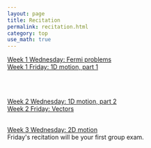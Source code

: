 ```yaml
---
layout: page
title: Recitation
permalink: recitation.html
category: top
use_math: true
---
```



<a href="recitation/week1/recitation-units-motion.pdf">Week 1 Wednesday: Fermi problems</a><br>
<a href="recitation/week1/recitation-1D-motion-1.pdf">Week 1 Friday: 1D motion, part 1</a>

<br><br>

<a href="recitation/week2/recitation-1D-motion-2.pdf">Week 2 Wednesday: 1D motion, part 2</a><br>
<a href="recitation/week2/recitation-vectors.pdf">Week 2 Friday: Vectors</a><br>
<br>


<a href="recitation/week3/recitation-2D-motion.pdf">Week 3 Wednesday: 2D motion</a><br>
Friday's recitation will be your first group exam.


<!--
S2021
Week 12 Wednesday: <a href="recitation/week12/recitation-oscillations.pdf">Standing waves and harmonic series</a>

Week 12 Friday: <a href="recitation/week12/recitation-final-review.pdf">Final review</a> 


Week 11 Wednesday: <a href="recitation/week11/recitation-quiz5-review.pdf">[for online or print]</a>

Week 11 Friday: <a href="recitation/week11/recitation-oscillations.pdf">[for online or print]</a>

Week 10 Friday: <a href="recitation/week10/recitation-potential-energy.pdf">[for online or print]</a>
 

Week 9 Wednesday: <a href="recitation/week9/recitation-work-energy.pdf">[for print or online]</a>

Week 9 Friday: <a href="recitation/week9/recitation-energy-1.pdf">[for print or online]</a>

Week 8 Wednesday: <a href="recitation/week8/recitation-momentum-2-2021.pdf">[for Collaborate or print]</a>

Week 8 Friday: <a href="recitation/week8/recitation-angular-momentum-2021.pdf">[for Collaborate or print]</a>

Week 7 Friday: <a href="recitation/week7/recitation-momentum-2021.pdf">[for screensharing on Collaborate]</a>, <a href="recitation/week7/recitation-momentum-2021-forprint.pdf">[for print]</a>

Week 6 Friday: <a href="recitation/week6/recitation-accelerating-frames-forcollaborate.pdf">[for screensharing on Collaborate or for print]</a>


Week 6 Wednesday:
<a href="recitation/week6/recitation-forces6-forcollaborate.pdf">[for screensharing on Collaborate]</a>, <a href="recitation/week6/recitation-forces6-forprint.pdf">[for print]</a>


Week 5 Wednesday: 
<a href="recitation/week5/recitation-forces3-forcollaborate.pdf">[for screensharing on Collaborate]</a> or <a href="recitation/week5/recitation-forces3-forprint.pdf">[for print]</a>

Week 5 Friday: 
<a href="recitation/week5/recitation-forces4-forcollaborate.pdf">[for screensharing on Collaborate]</a> or <a href="recitation/week5/recitation-forces4-forprint.pdf">[for print]</a>




Week 4 Wednesday:
<a href="recitation/week4/recitation-forces-forcollaborate.pdf">for screensharing on Collaborate</a>, or
<a href="recitation/week4/recitation-forces-forprint.pdf">for print</a>

Week 4 Friday:
<a href="recitation/week4/recitation-forces2-forcollaborate.pdf">for screensharing on Collaborate</a>, or
<a href="recitation/week4/recitation-forces2-forprint.pdf">for print</a>



Week 3 Wednesday: <a href="recitation/week3/recitation-2D-motion-forcollaborate.pdf">for screensharing on Collaborate</a>, 
<a href="recitation/week3/recitation-2D-motion-forprint.pdf">for print</a>

<br>

Week 3 Friday: 
<a href="recitation/week3/recitation-second-kinematics-equation-vectors-landscape.pdf">>for screensharing on Collaborate</a>, <a href="recitation/week3/recitation-second-kinematics-equation-vectors-forprint.pdf">for print</a>.

<br>

Week 2 Wednesday: <a href="recitation/week2/recitation-1D-motion-2-forcollaborate.pdf">for screensharing on Collaborate</a>, 
<a href="recitation/week2/recitation-1D-motion-2-forprint.pdf">for print</a>

Week 2 Friday: <a href="recitation/week2/recitation-vectors-forcollaborate.pdf">for screensharing on Collaborate</a>, <a href="recitation/week2/recitation-vectors-forprint.pdf">for print</a>

Week 1 Wednesday: <a href="recitation/week1/recitation-1-motion-units-collaborate.pdf">for screensharing on Collaborate</a>, 
<a href="recitation/week1/recitation-1-motion-units-forprint.pdf">for print</a>

Week 1 Friday: <a href="recitation/week1/recitation-1D-motion-forcollaborate.pdf">for screensharing on Collaborate</a>, <a href="recitation/week1/recitation-1D-motion-forprint.pdf">for print</a>
<br>

See the "Video solutions" page on the website for links to video explanations of how to solve all the problems for 
recitations going back to Week 9.

Week 13 Wednesday: <a href="recitation/recitation_apr22_lscape.pdf">for screensharing on Collaborate</a><br>
Week 13 Friday: <a href="recitation/recitation-torque2-2020.pdf">for screensharing on Collaborate</a>

Week 12 Wednesday: <a href="recitation/recitation_apr15.pdf">for print</a> and <a href="recitation/recitation_apr15_lscape.pdf">for screensharing on Collaborate</a><br>
Week 12 Friday: <a href="recitation/recitation_apr17.pdf">for print</a> and <a href="recitation/recitation_apr17_lscape.pdf">for screensharing on Collaborate</a>

Week 11 Wednesday: <a href="recitation/recitation-energy-power.pdf">for screensharing on Collaborate</a>.

Week 10 Wednesday: <a href="recitation/recitation19.pdf">for print</a> and <a href="recitation/recitation19_lscape.pdf">for screensharing on Collaborate</a><br>
Week 10 Friday: <a href="recitation/recitation20.pdf">for print</a> and <a href="recitation/recitation20_lscape.pdf">for screensharing on Collaborate</a><br>

<a href="recitation/recitation-momentum-2020.pdf">Week 9 Wednesday</a><br>
<a href="recitation/recitation-momentum-energy.pdf">Week 9 Friday</a>

<a href="recitation/recitation16.pdf">Week 8 Friday</a><br>

<a href="recitation/recitation-gravity.pdf">Week 7 Wednesday</a> and its <a href="recitation/recitation-gravity-solutions.pdf">solutions</a>.<br>

<a href="recitation/recitation11.pdf">Week 6 Wednesday</a> and its <a href="recitation/Feb19_Solutions.pdf">solutions</a>.<br>
<a href="recitation/recitation12.pdf">Week 6 Friday</a> and its <a href="recitation/recitation12-solutions.pdf">solutions</a>.

<a href="recitation/recitation-2020-forces2.pdf">Week 5 Wednesday</a> and its <a href="recitation/recitation-2020-forces2-solutions.pdf">solutions</a><br>
<a href="recitation/recitation-2020-forces3.pdf">Week 5 Friday</a> and its <a href="recitation/recitation-2020-forces3-solutions.pdf">solutions</a>

<a href="recitation/recitation8-2020.pdf">Week 4 Friday: starting with forces</a>

<a href="recitation/recitation-2D-motion.pdf">Week 3 Wednesday: projectile motion</a> and its <a href="recitation/recitation-2D-motion-solutions.pdf">solutions</a>.


<a href="recitation/recitation3-2020.pdf">Week 2 Wednesday: motion in 1D, part 2</a> and its <a href="recitation/recitation-week2-wed-solutions.pdf">solutions</a><br>
<a href="recitation/recitation4-2020.pdf">Week 2 Friday: practice with vectors</a> and its <a href="recitation/recitation-week2-fri-solutions.pdf">solutions</a>


<a href="recitation/recitation-units-motion.pdf">Week 1 Wednesday: doing mathematics with units and dimensions</a><br>
<a href="recitation/recitation-1D-motion-1.pdf">Week 1 Friday: motion in 1D, part 1</a>

<a href="recitation-guidelines.html">Recitation and homework guidelines</a>

S2020 
<a href="recitation/rec1.pdf">Week 1 Wednesday: Fermi problems</a><br>
<a href="recitation/recitation-1D-motion-1.pdf">Week 1 Friday: 1D motion, part 1</a> and its <a href="recitation/Recitation2-solutions.pdf">solutions</a> written by Merrill. <br><br>

<a href="recitation/recitation-1D-motion-2.pdf">Week 2 Wednesday: 1D motion, part 2</a> and its <a href="recitation/Recitation3-solutions.pdf">solutions</a> written by Merrill.<br>
<a href="recitation/worksheet-recitation4.pdf">Week 2 Friday: Vectors</a> and its <a href="recitation/Recitation4-solutions.pdf">solutions</a> written by Merrill.<br><br>

<a href="recitation/recitation-2D-motion.pdf">Week 3 Wednesday: 2D motion</a><br><br>

<a href="recitation/recitation-forces.pdf">Week 4 Friday: Newton's Law and Force Diagrams</a><br><br>

<a href="recitation/recitation-2019-forces2.pdf">Week 5 Wednesday: Solving problems with Newton's law</a> and its <a href="recitation/13Feb_Recitation.pdf">solutions</a> written by Merrill.<br>
<a href="recitation/recitation-2019-forces3.pdf">Week 5 Friday: Dealing with friction</a> and its <a href="recitation/15Feb_Recitation.pdf">solutions</a> written by Merrill.<br><br> 

<a href="recitation/recitation-circles.pdf">Week 6: circular motion</a>: here are the solutions for <a href="recitation/20Feb_Recitation.pdf">Wednesday</a> and for <a href="recitation/22Feb_Recitation.pdf">Friday</a> written by Merrill.<br><br>

<a href="recitation/recitation-energy-wed.pdf">Week 8 Wednesday: The work-energy theorem, I</a>. Here are <a href="recitation/solutions/recitation-energy-wed.pdf">solutions</a> written by Ohana.<br>
<a href="recitation/recitation-energy-fri.pdf">Week 8 Friday: The work-energy theorem, II: potential energy</a>. Here are <a href="recitation/solutions/recitation-energy-fri.pdf">solutions</a> written by Ohana.<br><br>

<a href="recitation/recitation-energy-3.pdf">Week 9 Wednesday: The work-energy theorem, III: rotational energy</a>. Here are the <a href="recitation/solutions/solutions-27-march-emily.pdf">solutions</a> written by Emily. <br>
<a href="recitation/recitation-momentum.pdf">Week 9 Friday: Conservation of momentum</a>. Here are the <a href="recitation/solutions/solutions-29-march-emily.pdf">solutions</a> written by Emily. <br><br>

<a href="recitation/recitation-momentum-energy.pdf">Week 10 Wednesday: Review of Unit III</a>. Here are <a href="recitation/solutions/recitation-momentum-energy.pdf">solutions</a> written by Ohana.<br><br>

<a href="recitation/recitation-2019-torque-1.pdf">Week 11 Wednesday/Friday</a><br><br>
<a href="recitation/recitation-torque-week2.pdf">Week 12 Wednesday/Friday</a>

-->
